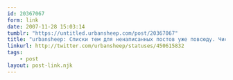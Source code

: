 ```yaml
---
id: 20367067
form: link
date: 2007-11-28 15:03:14
tumblr: "https://untitled.urbansheep.com/post/20367067"
title: "urbansheep: Списки тем для ненаписанных постов уже повсюду. Число их близко к трем десяткам, вроде. Ждут ещё несколько тем для &quot;поговорить&quot;. What gives?"
linkurl: http://twitter.com/urbansheep/statuses/450615832
tags:
    - post
layout: post-link.njk
---
```


